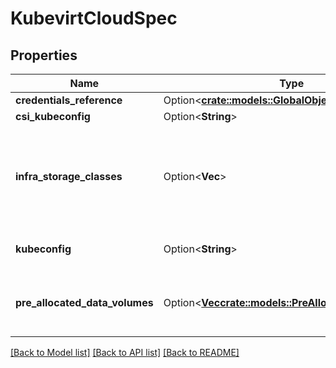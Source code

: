 # KubevirtCloudSpec

## Properties

Name | Type | Description | Notes
------------ | ------------- | ------------- | -------------
**credentials_reference** | Option<[**crate::models::GlobalObjectKeySelector**](GlobalObjectKeySelector.md)> |  | [optional]
**csi_kubeconfig** | Option<**String**> |  | [optional]
**infra_storage_classes** | Option<**Vec<String>**> | InfraStorageClasses is a list of storage classes from KubeVirt infra cluster that are used for initialization of user cluster storage classes by the CSI driver kubevirt (hot pluggable disks) | [optional]
**kubeconfig** | Option<**String**> | The cluster's kubeconfig file, encoded with base64. | [optional]
**pre_allocated_data_volumes** | Option<[**Vec<crate::models::PreAllocatedDataVolume>**](PreAllocatedDataVolume.md)> | PreAllocatedDataVolumes holds list of preallocated DataVolumes which can be used as reference for DataVolume cloning. | [optional]

[[Back to Model list]](../README.md#documentation-for-models) [[Back to API list]](../README.md#documentation-for-api-endpoints) [[Back to README]](../README.md)


